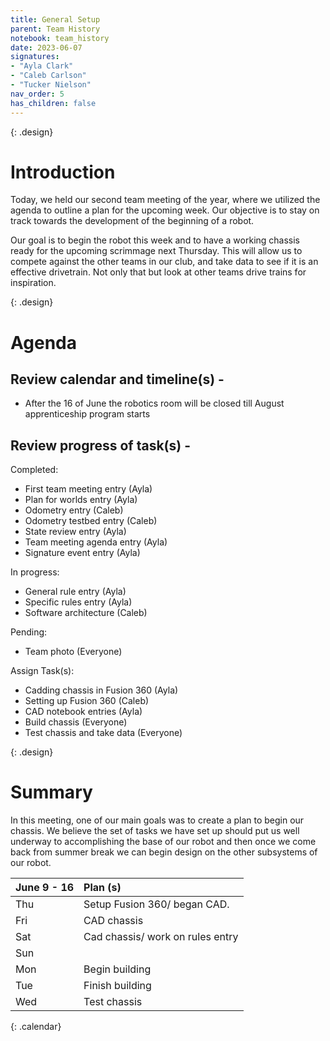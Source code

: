 ```yaml
---
title: General Setup
parent: Team History
notebook: team_history
date: 2023-06-07
signatures:
- "Ayla Clark"
- "Caleb Carlson"
- "Tucker Nielson"
nav_order: 5
has_children: false
---
```


{: .design}
# Introduction

Today, we held our second team meeting of the year, where we utilized the agenda to outline a plan for the upcoming week. Our objective is to stay on track towards the development of the beginning of a robot.

Our goal is to begin the robot this week and to have a working chassis ready for the upcoming scrimmage next Thursday. This will allow us to compete against the other teams in our club, and take data to see if it is an effective drivetrain. Not only that but look at other teams drive trains for inspiration.

{: .design}
# Agenda

## Review calendar and timeline(s) -

* After the 16 of June the robotics room will be closed till August apprenticeship program starts

## Review progress of task(s) -

Completed: 

* First team meeting entry 							(Ayla)
* Plan for worlds entry								(Ayla)
* Odometry entry									(Caleb)
* Odometry testbed entry							(Caleb)
* State review entry								(Ayla)
* Team meeting agenda entry							(Ayla)
* Signature event entry								(Ayla)

In progress:

* General rule entry									(Ayla)
* Specific rules entry									(Ayla)
* Software architecture 								(Caleb)

Pending: 

* Team photo										(Everyone)

Assign Task(s):

* Cadding chassis in Fusion 360						(Ayla)
* Setting up Fusion 360								(Caleb) 
* CAD notebook entries 								(Ayla)
* Build chassis 										(Everyone)
* Test chassis and take data							(Everyone)

{: .design}
# Summary

In this meeting, one of our main goals was to create a plan to begin our chassis. We believe the set of tasks we have set up should put us well underway to accomplishing the base of our robot and then once we come back from summer break we can begin design on the other subsystems of our robot.

|  June 9 - 16  | Plan (s) |
|:---|:---|
| Thu | Setup Fusion 360/ began CAD. |
| Fri | CAD chassis |
| Sat | Cad chassis/ work on rules entry |
| Sun |  |
| Mon | Begin building  |
| Tue | Finish building |
| Wed | Test chassis  |
{: .calendar}


